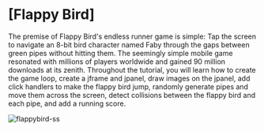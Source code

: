 # [Flappy Bird]
The premise of Flappy Bird's endless runner game is simple: Tap the screen to navigate an 8-bit bird character named Faby through the gaps between green pipes without hitting them. The seemingly simple mobile game resonated with millions of players worldwide and gained 90 million downloads at its zenith.
Throughout the tutorial, you will learn how to create the game loop, create a jframe and jpanel, draw images on the jpanel, add click handlers to make the flappy bird jump, randomly generate pipes and move them across the screen, detect collisions between the flappy bird and each pipe, and add a running score. 

![flappybird-ss](https://github.com/ImKennyYip/flappy-bird-java/assets/78777681/8b445d66-ab36-4d40-a6ac-ad501d41ed32)
